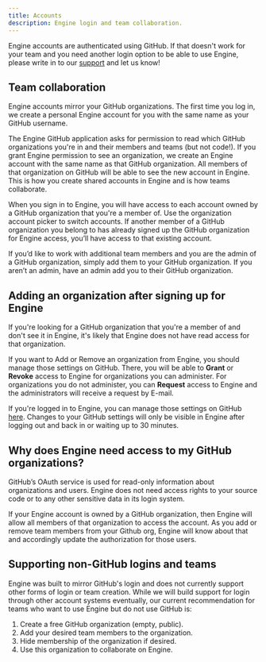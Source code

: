 ```yaml
---
title: Accounts
description: Engine login and team collaboration.
---
```


Engine accounts are authenticated using GitHub. If that doesn't work for your team and you need another login option to be able to use Engine, please write in to our <a href="mailto:support@apollographql.com">support</a> and let us know!

## Team collaboration

Engine accounts mirror your GitHub organizations. The first time you log in, we create a personal Engine account for you with the same name as your GitHub username.

The Engine GitHub application asks for permission to read which GitHub organizations you're in and their members and teams (but not code!). If you grant Engine permission to see an organization, we create an Engine account with the same name as that GitHub organization. All members of that organization on GitHub will be able to see the new account in Engine. This is how you create shared accounts in Engine and is how teams collaborate.

When you sign in to Engine, you will have access to each account owned by a GitHub organization that you're a member of. Use the organization account picker to switch accounts. If another member of a GitHub organization you belong to has already signed up the GitHub organization for Engine access, you’ll have access to that existing account.

If you’d like to work with additional team members and you are the admin of a GitHub organization, simply add them to your GitHub organization. If you aren’t an admin, have an admin add you to their GitHub organization.

## Adding an organization after signing up for Engine

If you're looking for a GitHub organization that you're a member of and don't see it in Engine, it's likely that Engine does not have read access for that organization.

If you want to Add or Remove an organization from Engine, you should manage those settings on GitHub. There, you will be able to <b>Grant</b> or <b>Revoke</b> access to Engine for organizations you can administer. For organizations you do not administer, you can <b>Request</b> access to Engine and the administrators will receive a request by E-mail.

If you're logged in to Engine, you can manage those settings on GitHub [here](https://engine-graphql.apollographql.com/github/manage). Changes to your GitHub settings will only be visible in Engine after logging out and back in or waiting up to 30 minutes.


## Why does Engine need access to my GitHub organizations?

GitHub’s OAuth service is used for read-only information about organizations and users. Engine does not need access rights to your source code or to any other sensitive data in its login system.

If your Engine account is owned by a GitHub organization, then Engine will allow all members of that organization to access the account. As you add or remove team members from your Github org, Engine will know about that and accordingly update the authorization for those users.

## Supporting non-GitHub logins and teams

Engine was built to mirror GitHub's login and does not currently support other forms of login or team creation. While we will build support for login through other account systems eventually, our current recommendation for teams who want to use Engine but do not use GitHub is:
1. Create a free GitHub organization (empty, public).
2. Add your desired team members to the organization.
3. Hide membership of the organization if desired.
4. Use this organization to collaborate on Engine.




